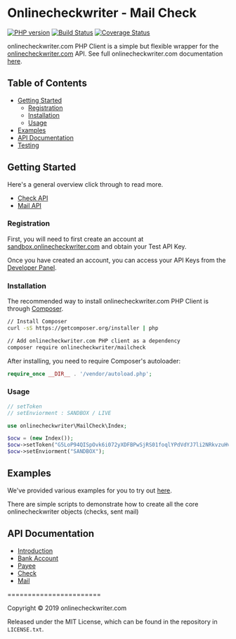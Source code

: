 # Onlinecheckwriter - Mail Check

[![PHP version](https://badge.fury.io/ph/lob%2Flob-php.svg)](https://badge.fury.io/ph/lob%2Flob-php)
[![Build Status](https://travis-ci.org/lob/lob-php.svg?branch=master)](https://travis-ci.org/lob/lob-php)
[![Coverage Status](https://img.shields.io/coveralls/lob/lob-php.svg)](https://coveralls.io/r/lob/lob-php?branch=master)

onlinecheckwriter.com PHP Client is a simple but flexible wrapper for the [onlinecheckwriter.com](https://www.onlinecheckwriter.com) API. See full onlinecheckwriter.com documentation [here](https://apidoc.onlinecheckwriter.com/?version=latest). 

## Table of Contents

- [Getting Started](#getting-started)
  - [Registration](#registration)
  - [Installation](#installation)
  - [Usage](#usage)
- [Examples](#examples)
- [API Documentation](#api-documentation)
- [Testing](#testing)

## Getting Started

Here's a general overview  click through to read more.

- [Check API](https://lob.com/products/print-mail/postcards)
- [Mail API](https://lob.com/products/print-mail/letters)




### Registration

First, you will need to first create an account at [sandbox.onlinecheckwriter.com](https://sandbox.onlinecheckwriter.com) and obtain your Test  API Key.

Once you have created an account, you can access your API Keys from the [Developer Panel](https://sandbox.onlinecheckwriter.com/manage/developer/index).

### Installation

The recommended way to install onlinecheckwriter.com PHP Client is through [Composer](https://getcomposer.org).

```bash
// Install Composer
curl -sS https://getcomposer.org/installer | php

// Add onlinecheckwriter.com PHP client as a dependency
composer require onlinecheckwriter/mailcheck
```

After installing, you need to require Composer's autoloader:

```php
require_once __DIR__ . '/vendor/autoload.php';
```

### Usage

```php
// setToken
// setEnviorment : SANDBOX / LIVE  

use onlinecheckwriter\MailCheck\Index;

$ocw = (new Index());
$ocw->setToken("G5LoP94QISpOvk6i072yXDFBPwSjRS01foqlYPdVdYJ7li2NRkvzuHvYIzif")
$ocw->setEnviorment("SANDBOX");


```

## Examples

We've provided various examples for you to try out [here](https://github.com/onlinecheckwriter/mailcheck/tree/master/examples).

There are simple scripts to demonstrate how to create all the core onlinecheckwriter objects (checks, sent mail) 

## API Documentation
- [Introduction](https://apidoc.onlinecheckwriter.com/?version=latest)
- [Bank Account](https://apidoc.onlinecheckwriter.com/?version=latest#48499893-414c-4ce8-8dab-88f1d6c32ffd)
- [Payee](https://apidoc.onlinecheckwriter.com/?version=latest#6b0716e6-12df-4f9e-90a7-bb9a5e699940)
- [Check](https://apidoc.onlinecheckwriter.com/?version=latest#a69a82af-6c8f-492d-a976-87866392b534)
- [Mail](https://apidoc.onlinecheckwriter.com/?version=latest#02510e12-f13c-42fa-b6dc-7109e518a629)

=======================

Copyright &copy; 2019 onlinecheckwriter.com

Released under the MIT License, which can be found in the repository in `LICENSE.txt`.
